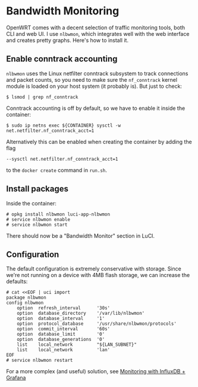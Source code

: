 # Bandwidth Monitoring

OpenWRT comes with a decent selection of traffic monitoring tools, both CLI and web UI. I use `nlbwmon`, which integrates well with the web interface and creates pretty graphs. Here's how to install it.

## Enable conntrack accounting

`nlbwmon` uses the Linux netfilter conntrack subsystem to track connections and packet counts, so you need to make sure the `nf_conntrack` kernel module is loaded on your host system (it probably is). But just to check:
```
$ lsmod | grep nf_conntrack
```

Conntrack accounting is off by default, so we have to enable it inside the container:
```
$ sudo ip netns exec ${CONTAINER} sysctl -w net.netfilter.nf_conntrack_acct=1
```
Alternatively this can be enabled when creating the container by adding the flag
```
--sysctl net.netfilter.nf_conntrack_acct=1
```
to the `docker create` command in `run.sh`.

## Install packages
Inside the container:
```
# opkg install nlbwmon luci-app-nlbwmon
# service nlbwmon enable
# service nlbwmon start
```

There should now be a "Bandwidth Monitor" section in LuCI.

## Configuration
The default configuration is extremely conservative with storage. Since we're not running on a device with 4MB flash storage, we can increase the defaults:

```
# cat <<EOF | uci import
package nlbwmon
config nlbwmon
	option  refresh_interval      '30s'
	option  database_directory    '/var/lib/nlbwmon'
	option  database_interval     '1'
	option  protocol_database     '/usr/share/nlbwmon/protocols'
	option  commit_interval       '60s'
	option  database_limit        '0'
	option  database_generations  '0'
	list    local_network         "${LAN_SUBNET}"
	list    local_network         'lan'
EOF
# service nlbwmon restart
```

For a more complex (and useful) solution, see [Monitoring with InfluxDB + Grafana](../monitoring/README.md)